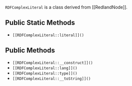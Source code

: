 `RDFComplexLiteral` is a class derived from [[RedlandNode]].

## Public Static Methods

* `[[RDFComplexLiteral::literal]]()`

## Public Methods

* `[[RDFComplexLiteral::__construct]]()`
* `[[RDFComplexLiteral::lang]]()`
* `[[RDFComplexLiteral::type]]()`
* `[[RDFComplexLiteral::__toString]]()`

